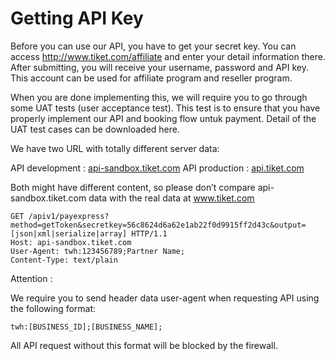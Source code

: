 # Getting API Key

Before you can use our API, you have to get your secret key. You can access http://www.tiket.com/affiliate and enter your detail information there. After submitting, you will receive your username, password and API key. This account can be used for affiliate program and reseller program.

When you are done implementing this, we will require you to go through some UAT tests (user acceptance test). This test is to ensure that you have properly implement our API and booking flow untuk payment. Detail of the UAT test cases can be downloaded here.

We have two URL with totally different server data:

API development : [api-sandbox.tiket.com](http://api-sandbox.tiket.com)
API production : [api.tiket.com](https://api.tiket.com)

Both might have different content, so please don’t compare api-sandbox.tiket.com data with the real data at www.tiket.com



```http
GET /apiv1/payexpress?method=getToken&secretkey=56c8624d6a62e1ab22f0d9915ff2d43c&output=[json|xml|serialize|array] HTTP/1.1
Host: api-sandbox.tiket.com
User-Agent: twh:123456789;Partner Name;
Content-Type: text/plain
```
<aside class="notice">Attention :

We require you to send header data user-agent when requesting API using the following format:

<code>twh:[BUSINESS_ID];[BUSINESS_NAME];</code>

All API request without this format will be blocked by the firewall.</aside>